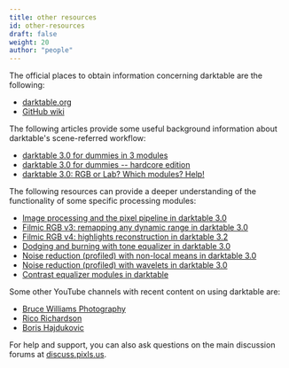 ```yaml
---
title: other resources
id: other-resources
draft: false
weight: 20
author: "people"
---
```


The official places to obtain information concerning darktable are the following:

- [darktable.org](https://darktable.org/)
- [GitHub wiki](https://github.com/darktable-org/darktable/wiki)

The following articles provide some useful background information about darktable's scene-referred workflow:

- [darktable 3.0 for dummies in 3 modules](https://discuss.pixls.us/t/darktable-3-0-for-dummies-in-3-modules/15849)
- [darktable 3.0 for dummies -- hardcore edition](https://discuss.pixls.us/t/darktable-3-0-for-dummies-hardcore-edition/15864)
- [darktable 3.0: RGB or Lab? Which modules? Help!](https://pixls.us/articles/darktable-3-rgb-or-lab-which-modules-help/)

The following resources can provide a deeper understanding of the functionality of some specific processing modules:

- [Image processing and the pixel pipeline in darktable 3.0](https://youtu.be/3FFU-Ltvm0I)
- [Filmic RGB v3: remapping any dynamic range in darktable 3.0](https://youtu.be/zbPj_TqTF88)
- [Filmic RGB v4: highlights reconstruction in darktable 3.2](https://youtu.be/leZVK2s68QA)
- [Dodging and burning with tone equalizer in darktable 3.0](https://youtu.be/kzACn3l49HM)
- [Noise reduction (profiled) with non-local means in darktable 3.0](https://youtu.be/InsCJAPSdjI)
- [Noise reduction (profiled) with wavelets in darktable 3.0](https://youtu.be/7ZhbeXpx2W8)
- [Contrast equalizer modules in darktable](https://youtu.be/zzVXK4eAM5E)

Some other YouTube channels with recent content on using darktable are:

- [Bruce Williams Photography](https://www.youtube.com/user/audio2u)
- [Rico Richardson](https://www.youtube.com/channel/UC126kKAgMILMnVIi7HvQGlw)
- [Boris Hajdukovic](https://www.youtube.com/user/s7habo)

For help and support, you can also ask questions on the main discussion forums at [discuss.pixls.us](https://discuss.pixls.us/).

